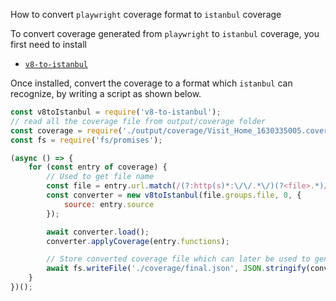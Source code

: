 How to convert `playwright` coverage format to `istanbul` coverage

To convert coverage generated from `playwright` to `istanbul` coverage, you first need to install
- [`v8-to-istanbul`](https://www.npmjs.com/package/v8-to-istanbul)

Once installed, convert the coverage to a format which `istanbul` can recognize, by writing a script as shown below.

```js
const v8toIstanbul = require('v8-to-istanbul');
// read all the coverage file from output/coverage folder
const coverage = require('./output/coverage/Visit_Home_1630335005.coverage.json');
const fs = require('fs/promises');

(async () => {
    for (const entry of coverage) {
        // Used to get file name
        const file = entry.url.match(/(?:http(s)*:\/\/.*\/)(?<file>.*)/);
        const converter = new v8toIstanbul(file.groups.file, 0, {
            source: entry.source
        });

        await converter.load();
        converter.applyCoverage(entry.functions);

        // Store converted coverage file which can later be used to generate report
        await fs.writeFile('./coverage/final.json', JSON.stringify(converter.toIstanbul(), null, 2));
    }
})();
```